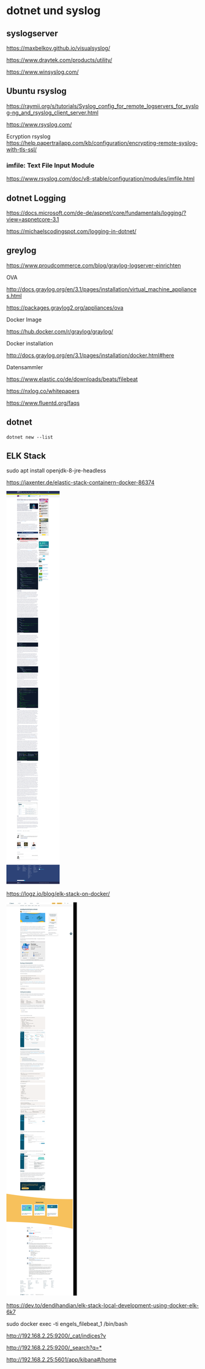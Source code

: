﻿# dotnet und syslog 

## syslogserver 

<https://maxbelkov.github.io/visualsyslog/> 

<https://www.draytek.com/products/utility/> 

<https://www.winsyslog.com/> 


## Ubuntu rsyslog 

<https://raymii.org/s/tutorials/Syslog_config_for_remote_logservers_for_syslog-ng_and_rsyslog_client_server.html> 

<https://www.rsyslog.com/>

Ecryption rsyslog
<https://help.papertrailapp.com/kb/configuration/encrypting-remote-syslog-with-tls-ssl/>


### imfile: Text File Input Module 

<https://www.rsyslog.com/doc/v8-stable/configuration/modules/imfile.html>



## dotnet Logging 

<https://docs.microsoft.com/de-de/aspnet/core/fundamentals/logging/?view=aspnetcore-3.1>

<https://michaelscodingspot.com/logging-in-dotnet/> 

## greylog

<https://www.proudcommerce.com/blog/graylog-logserver-einrichten> 

OVA

<http://docs.graylog.org/en/3.1/pages/installation/virtual_machine_appliances.html>

<https://packages.graylog2.org/appliances/ova> 


Docker Image 

<https://hub.docker.com/r/graylog/graylog/>

Docker installation 

<http://docs.graylog.org/en/3.1/pages/installation/docker.html#here>


Datensammler 

<https://www.elastic.co/de/downloads/beats/filebeat>

<https://nxlog.co/whitepapers> 

<https://www.fluentd.org/faqs> 

## dotnet 

    dotnet new --list 

## ELK Stack 

sudo apt install openjdk-8-jre-headless

<https://jaxenter.de/elastic-stack-containern-docker-86374> 

![2020 01 28 Elk Stack Jax](/pic/2020-01-28-elk-stack-jax.png)

<https://logz.io/blog/elk-stack-on-docker/>

![2020 01 28 Elk Stack Logx](/pic/2020-01-28-elk-stack-logx.png)

<https://dev.to/dendihandian/elk-stack-local-development-using-docker-elk-6k7>

sudo docker exec -ti engels_filebeat_1 /bin/bash
 
<http://192.168.2.25:9200/_cat/indices?v> 

<http://192.168.2.25:9200/_search?q=*>

<http://192.168.2.25:5601/app/kibana#/home>
